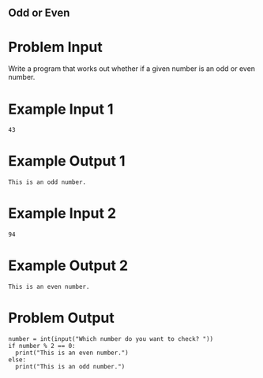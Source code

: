 ## Odd or Even
# Problem Input

Write a program that works out whether if a given number is an odd or even number. 

# Example Input 1

```
43
```

# Example Output 1

```
This is an odd number.
```

# Example Input 2

```
94
```

# Example Output 2

```
This is an even number.
```

# Problem Output
```
number = int(input("Which number do you want to check? "))
if number % 2 == 0:
  print("This is an even number.")
else:
  print("This is an odd number.")
```